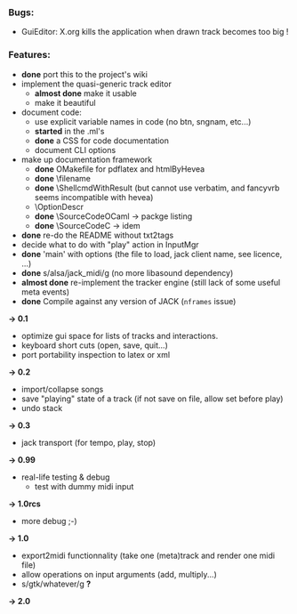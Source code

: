 ### Bugs: ###

  * GuiEditor: X.org kills the application when drawn track becomes too big !

### Features: ###

  * **done** port this to the project's wiki
  * implement the quasi-generic track editor
    * **almost done** make it usable
    * make it beautiful
  * document code:
    * use explicit variable names in code (no btn, sngnam, etc...)
    * **started**  in the .ml's
    * **done** a CSS for code documentation
    * document CLI options
  * make up documentation framework
    * **done** OMakefile for pdflatex and htmlByHevea
    * **done** \filename
    * **done** \ShellcmdWithResult (but cannot use verbatim, and fancyvrb seems incompatible with hevea)
    * \OptionDescr
    * **done** \SourceCodeOCaml -> packge listing
    * **done** \SourceCodeC -> idem
  * **done** re-do the README without txt2tags
  * decide what to do with "play" action in InputMgr
  * **done** 'main' with options (the file to load, jack client name, see licence, ...)
  * **done** s/alsa/jack\_midi/g (no more libasound dependency)
  * **almost done** re-implement the tracker engine (still lack of some useful meta events)
  * **done** Compile against any version of JACK (`nframes` issue)


**-> 0.1**

  * optimize gui space for lists of tracks and interactions.
  * keyboard short cuts (open, save, quit...)
  * port portability inspection to latex or xml

**-> 0.2**

  * import/collapse songs
  * save "playing" state of a track (if not save on file, allow set before play)
  * undo stack

**-> 0.3**

  * jack transport (for tempo, play, stop)

**-> 0.99**


  * real-life testing & debug
    * test with dummy midi input

**-> 1.0rcs**

  * more debug ;-)

**-> 1.0**

  * export2midi functionnality (take one (meta)track and render one midi file)
  * allow operations on input arguments (add, multiply...)
  * s/gtk/whatever/g **?**

**-> 2.0**


